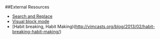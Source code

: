 ##External Resources

- [Search and Replace](http://vim.wikia.com/wiki/Search_and_replace)
- [Visual block mode](http://vimcasts.org/transcripts/22/en/)
- [Habit breaking, Habit Making)(http://vimcasts.org/blog/2013/02/habit-breaking-habit-making/)
